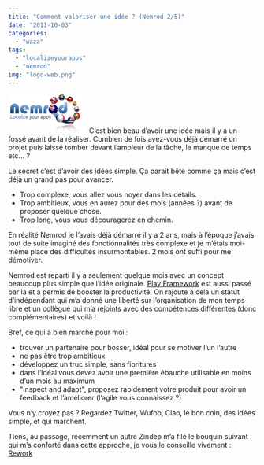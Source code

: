 ```yaml
---
title: "Comment valoriser une idée ? (Nemrod 2/5)"
date: "2011-10-03"
categories: 
  - "waza"
tags: 
  - "localizeyourapps"
  - "nemrod"
img: "logo-web.png"
---
```


[![](/images/logo-web.png "logo-web")](http://eventuallycoding.com/wp-content/uploads/2011/10/logo-web.png) C’est bien beau d’avoir une idée mais il y a un fossé avant de la réaliser. Combien de fois avez-vous déjà démarré un projet puis laissé tomber devant l’ampleur de la tâche, le manque de temps etc... ?

Le secret c’est d’avoir des idées simple. Ça parait bête comme ça mais c’est déjà un grand pas pour avancer.

- Trop complexe, vous allez vous noyer dans les détails.
- Trop ambitieux, vous en aurez pour des mois (années ?) avant de proposer quelque chose.
- Trop long, vous vous découragerez en chemin.

En réalité Nemrod je l’avais déjà démarré il y a 2 ans, mais à l’époque j’avais tout de suite imaginé des fonctionnalités très complexe et je m’étais moi-même placé des difficultés insurmontables. 2 mois ont suffi pour me démotiver.

Nemrod est reparti il y a seulement quelque mois avec un concept beaucoup plus simple que l’idée originale. [Play Framework](http://www.playframework.org/) est aussi passé par là et a permis de booster la productivité. On rajoute à cela un statut d’indépendant qui m’a donné une liberté sur l’organisation de mon temps libre et un collègue qui m’a rejoints avec des compétences différentes (donc complémentaires) et voilà !

Bref, ce qui a bien marché pour moi :

- trouver un partenaire pour bosser, idéal pour se motiver l’un l’autre
- ne pas être trop ambitieux
- développez un truc simple, sans fioritures
- dans l’idéal vous devez avoir une première ébauche utilisable en moins d’un mois au maximum
- "inspect and adapt", proposez rapidement votre produit pour avoir un feedback et l’améliorer (l’agile vous connaissez ?)

Vous n’y croyez pas ? Regardez Twitter, Wufoo, Ciao, le bon coin, des idées simple, et qui marchent.

Tiens, au passage, récemment un autre Zindep m’a filé le bouquin suivant qui m’a conforté dans cette approche, je vous le conseille vivement : [Rework](http://37signals.com/rework/)
